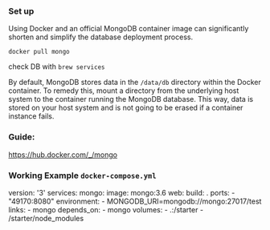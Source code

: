 ### Set up

Using Docker and an official MongoDB container image can 
significantly shorten and simplify the database deployment process.

`docker pull mongo`

check DB with ``brew services``

By default, MongoDB stores data in the `/data/db` directory 
within the Docker container. To remedy this, mount a directory from the underlying host system to the container running the MongoDB database. 
This way, data is stored on your host system and is
 not going to be erased if a container instance fails.
 
### Guide: 

https://hub.docker.com/_/mongo

### Working Example `docker-compose.yml`

version: '3'
services:
  mongo:
    image: mongo:3.6
  web:
    build: .
    ports:
     - "49170:8080"
    environment:
     - MONGODB_URI=mongodb://mongo:27017/test
    links:
     - mongo
    depends_on:
     - mongo
    volumes:
     - .:/starter
     - /starter/node_modules
